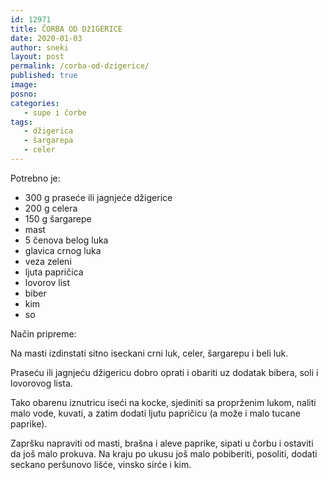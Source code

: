 ```yaml
---
id: 12971
title: ČORBA OD DžIGERICE
date: 2020-01-03
author: sneki
layout: post
permalink: /corba-od-dzigerice/
published: true
image: 
posno: 
categories:
   - supe i čorbe
tags:
   - džigerica
   - šargarepa
   - celer
---
```

Potrebno je:

* 300 g praseće ili jagnjeće džigerice 
* 200 g celera
* 150 g šargarepe
* mast
* 5 čenova belog luka
* glavica crnog luka
* veza zeleni
* ljuta papričica
* lovorov list
* biber
* kim 
* so


Način pripreme:

Na masti izdinstati sitno iseckani crni luk, celer, šargarepu i beli luk. 

Praseću ili jagnjeću džigericu dobro oprati i obariti uz dodatak bibera, soli i lovorovog lista. 

Tako obarenu iznutricu iseći na kocke, sjediniti sa proprženim lukom, naliti malo vode, kuvati, a zatim dodati ljutu papričicu (a može i malo tucane paprike). 

Zapršku napraviti od masti, brašna i aleve paprike, sipati u čorbu i ostaviti da još malo prokuva. Na kraju po ukusu još malo pobiberiti, posoliti, dodati seckano peršunovo lišće, vinsko sirće i kim.


  


